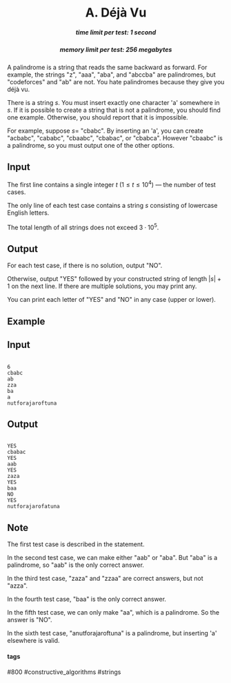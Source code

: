 <h1 style='text-align: center;'> A.  Déjà Vu</h1>

<h5 style='text-align: center;'>time limit per test: 1 second</h5>
<h5 style='text-align: center;'>memory limit per test: 256 megabytes</h5>

A palindrome is a string that reads the same backward as forward. For example, the strings "z", "aaa", "aba", and "abccba" are palindromes, but "codeforces" and "ab" are not. You hate palindromes because they give you déjà vu.

There is a string $s$. You must insert exactly one character 'a' somewhere in $s$. If it is possible to create a string that is not a palindrome, you should find one example. Otherwise, you should report that it is impossible.

For example, suppose $s=$ "cbabc". By inserting an 'a', you can create "acbabc", "cababc", "cbaabc", "cbabac", or "cbabca". However "cbaabc" is a palindrome, so you must output one of the other options.

## Input

The first line contains a single integer $t$ ($1\le t\le 10^4$) — the number of test cases.

The only line of each test case contains a string $s$ consisting of lowercase English letters.

The total length of all strings does not exceed $3\cdot 10^5$.

## Output

For each test case, if there is no solution, output "NO".

Otherwise, output "YES" followed by your constructed string of length $|s|+1$ on the next line. If there are multiple solutions, you may print any.

You can print each letter of "YES" and "NO" in any case (upper or lower).

## Example

## Input


```

6
cbabc
ab
zza
ba
a
nutforajaroftuna

```
## Output


```

YES
cbabac
YES
aab
YES
zaza
YES
baa
NO
YES
nutforajarofatuna

```
## Note

The first test case is described in the statement.

In the second test case, we can make either "aab" or "aba". But "aba" is a palindrome, so "aab" is the only correct answer.

In the third test case, "zaza" and "zzaa" are correct answers, but not "azza".

In the fourth test case, "baa" is the only correct answer.

In the fifth test case, we can only make "aa", which is a palindrome. So the answer is "NO".

In the sixth test case, "anutforajaroftuna" is a palindrome, but inserting 'a' elsewhere is valid.



#### tags 

#800 #constructive_algorithms #strings 
